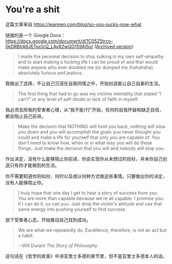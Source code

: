 # You're a shit

这篇文章来自 https://jeannen.com/blog/so-you-sucks-now-what

链接的是一个 Google Docs：https://docs.google.com/document/d/1C05Z5trco-0kDRBlrA6JETpcIcQ_LAyR2wQG159Al5o/ ([Archived version](https://web.archive.org/web/20240527005024/https://docs.google.com/document/u/0/d/1C05Z5trco-0kDRBlrA6JETpcIcQ_LAyR2wQG159Al5o/mobilebasic))

> I made the personal decision to stop sulking in my own self-empathy and to start making a fucking life I can be proud of and that would make anyone who ever doubted me (or dumped me (hahahaha) absolutely furious and jealous.

我做出了选择，不让自己沉浸在自我同情之中，开始创造能让自己自豪的生活。

> The first thing that had to go was my victims mentality that stated "I can't" or any level of self-doubt or lack of faith in myself.

我必须去除我的受害者心理，从“我不能/行”开始，任何的自我怀疑和缺乏自信，都会阻止自己前进。

> Make the decision that NOTHING will hold you back, nothing will slow you down and you will accomplish the goals you never thought you could and make a life for yourself that only you are capable of. You don't need to know how, when or in what way you will do these things. Just make the decision that you will and nobody will stop you.

作出决定，没有什么能够阻止你前进，你会实现你从未想过的目标，并未你自己创造只有你才能做到的生活。

你不需要知道你将如何、何时以及或以何种方式做这些事情。只要做出你的决定，没有人能够阻止你。

> I truly hope that one day I get to hear a story of success from you. You are more than capable because we're all capable. I promise you: if I can do it, so can you. Just drop the victim's attitude and use that same energy into pushing yourself to find success.

放下受害者心态，开始推动自己找到成功。

> We are what we repeatedly do. Excellence, therefore, is not an act but a habit.
>
> --Will Durant *The Story of Philosophy*

这句话在《哲学的故事》中讲亚里士多德的章节里，但不是亚里士多德本人的话。
